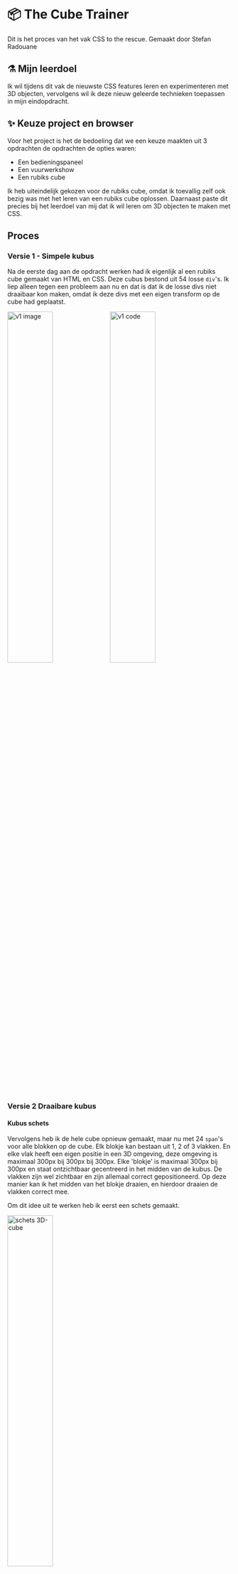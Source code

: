# :package: The Cube Trainer

Dit is het proces van het vak CSS to the rescue.
Gemaakt door Stefan Radouane

## :alembic: Mijn leerdoel

Ik wil tijdens dit vak de nieuwste CSS features leren en experimenteren met 3D objecten, vervolgens wil ik deze nieuw geleerde technieken toepassen in mijn eindopdracht.

## :sparkles: Keuze project en browser

Voor het project is het de bedoeling dat we een keuze maakten uit 3 opdrachten de opdrachten de opties waren:

- Een bedieningspaneel
- Een vuurwerkshow
- Een rubiks cube

Ik heb uiteindelijk gekozen voor de rubiks cube, omdat ik toevallig zelf ook bezig was met het leren van een rubiks cube oplossen. Daarnaast paste dit precies bij het leerdoel van mij dat ik wil leren om 3D objecten te maken met CSS.

## Proces

### Versie 1 - Simpele kubus

Na de eerste dag aan de opdracht werken had ik eigenlijk al een rubiks cube gemaakt van HTML en CSS. Deze cubus bestond uit 54 losse `div`'s. Ik liep alleen tegen een probleem aan nu en dat is dat ik de losse divs niet draaibaar kon maken, omdat ik deze divs met een eigen transform op de cube had geplaatst.

<img src="/assets/process-images/v1.png"
     alt="v1 image"
     style="width: 45%;"/>
<img src="/assets/process-images/v1-code.png"
     alt="v1 code"
     style="width: 45%;"/>

### Versie 2 Draaibare kubus

#### Kubus schets

Vervolgens heb ik de hele cube opnieuw gemaakt, maar nu met 24 `span`'s voor alle blokken op de cube. Elk blokje kan bestaan uit 1, 2 of 3 vlakken. En elke vlak heeft een eigen positie in een 3D omgeving, deze omgeving is maximaal 300px bij 300px bij 300px. Elke 'blokje' is maximaal 300px bij 300px en staat ontzichtbaar gecentreerd in het midden van de kubus. De vlakken zijn wel zichtbaar en zijn allemaal correct gepositioneerd. Op deze manier kan ik het midden van het blokje draaien, en hierdoor draaien de vlakken correct mee.

Om dit idee uit te werken heb ik eerst een schets gemaakt.

<img src="/assets/process-images/v2-schets.jpeg"
     alt="schets 3D-cube"
     style="width: 45%;"/>


#### Kubus fases

Om eerlijk was het wel een beetje puzzelen hoe de kubus nou precies opgebouwd moest worden uit kleuren, maar het is uiteindelijk wel gelukt.

<img src="/assets/process-images/v2-cube-fase-1.png"
     alt="3D-cube fase 1"
     style="width: 20%;"/>
<img src="/assets/process-images/v2-cube-fase-2.png"
     alt="3D-cube fase 2"
     style="width: 20%;"/>
<img src="/assets/process-images/v2-cube-fase-3.png"
     alt="3D-cube fase 3"
     style="width: 20%;"/>

<img src="/assets/process-images/v2-cube-fase-end.png"
     alt="3D-cube fase end"
     style="width: 45%;"/>
<img src="/assets/process-images/v2-code.png"
     alt="v2 code"   
     style="width: 45%;"/>

> Zoals je kan zien gebruik ik `data-color` om de kleur van het vlak te bepalen. Dit zorgt ervoor dat ik gemakkelijk verschillende level kan implementeren.

#### Draaibaar maken

Nu ik de cubus had ging ik proberen om de rijen van de kubus te laten draaien. Na veel proberen met de kubus had ik het opgegeven, omdat ik hoofdpijn kreeg van het proberen. Ik heb op dit moment bedacht om mijn idee te veranderen naar de 'impossible cube'. Het lukte mij wel om de losse blokken te transformeren, alleen niet op een realistiche wijze, daarom dacht ik met CSS kan je de natuurwetten een beetje verbuigen en dat zorgt ervoor dat de impossible cube wel mogelijk was op een website. 

<img src="/assets/process-images/v2-impossible.png"
     alt="v2 impossible"   
     style="width: 45%;"/>


### Versie 3

#### Cube trainer

Tijdens werd mij verteld dat ik het toch nog een keer moest proberen om de kubus draaibaar te maken. Ik heb hiernaar geluisterd en heb het een tweede kans gegeven. Aangezien een kubus [43.252.003.274.489.856,000](https://www.redbull.com/nl-nl/10-feiten-rubiks-cube#:~:text=43.252.003.274.489.856%2C000) mogelijkheden, heb ik dit iets versimpeld voor mijzelf. Ik weet dat er een beginners stappen plan is om te leren hoe je een kubus moet oplossen, en ik heb dus besloten om mijn concept te veranderen naar een 'cube trainer'. Dit concept splitst de kubus op in 7 levels. Elk level heeft een aantal stappen die gevolgt moeten worden, om de kubus op te lossen. Ik heb besloten om de laatste stap van deze stappenreeks uit te werken.

Als eerst heb ik bedacht om dit te doen met een soort spel bedieningspaneel. Ik heb hiervoor een schets gemaakt, maar ik vond zelf gelijk na het schetsen dat dit paneel te druk was. Ik heb bepaalde onderdelen hiervan wel verwerkt in de uiteindelijke werking van mijn concept.

<img src="/assets/process-images/v3-schets.jpeg"
     alt="schets bedieningspaneel"
     style="width: 45%;"/>

Daarnaast heb ik ook een schets gemaakt van het level overzicht.

<img src="/assets/process-images/v3-schets-levels.jpeg"
     alt="schets levels"
     style="width: 45%;"/>


#### Werking level

Ik heb besloten om wel te werken met 6 knoppen (links onder op de schets). Met deze knoppen wil ik het mogelijk maken om de kubus op te lossen. Ik heb ervoor gekozen dat de juiste knop elke keer op een andere plaats staat, zodat dit niet elke keer bijvoorbeeld links boven is.

<img src="/assets/process-images/v3-werking-levels.jpeg"
     alt="schets werking levels"
     style="width: 45%;"/>



### Versie 4 (eind)

-   Laatste versie
-   Alles fancy maken
-   Structuur van css bestanden (modulair)
-   Kleuren (werken met display-p3)
-   Slider
-   Levels (spectator)
-   Overheating cube.

Comming very soon...
